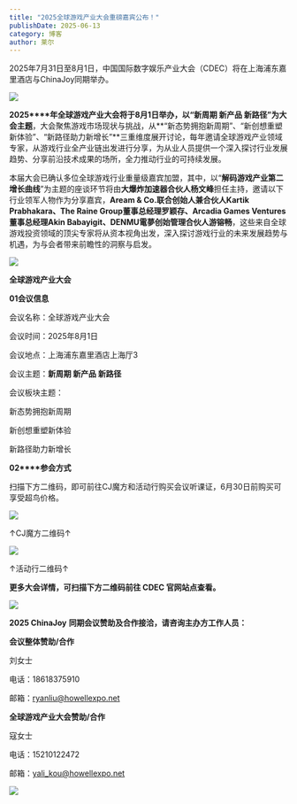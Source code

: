 ```yaml
---
title: "2025全球游戏产业大会重磅嘉宾公布！"
publishDate: 2025-06-13
category: 博客
author: 莱尔
---
```


2025年7月31日至8月1日，中国国际数字娱乐产业大会（CDEC）将在上海浦东嘉里酒店与ChinaJoy同期举办。

![](https://ec-net-1251389766.cos.ap-shanghai.myqcloud.com/wp-content/uploads/2025/06/20250613122051810.png)

**2025****年全球游戏产业大会将于8月1日举办，以“新周期 新产品 新路径”为大会主题**，大会聚焦游戏市场现状与挑战，从**“新态势拥抱新周期”、“新创想重塑新体验”、“新路径助力新增长”**三重维度展开讨论，每年邀请全球游戏产业领域专家，从游戏行业全产业链出发进行分享，为从业人员提供一个深入探讨行业发展趋势、分享前沿技术成果的场所，全力推动行业的可持续发展。

本届大会已确认多位全球游戏行业重量级嘉宾加盟，其中，以“**解码游戏产业第二增长曲线**”为主题的座谈环节将由**大爆炸加速器合伙人杨文峰**担任主持，邀请以下行业领军人物作为分享嘉宾，**Aream & Co.联合创始人兼合伙人Kartik Prabhakara、The Raine Group董事总经理罗颖存、Arcadia Games Ventures董事总经理Akin Babayigit、DENMU電夢创始管理合伙人游镕畅**，这些来自全球游戏投资领域的顶尖专家将从资本视角出发，深入探讨游戏行业的未来发展趋势与机遇，为与会者带来前瞻性的洞察与启发。

![](https://ec-net-1251389766.cos.ap-shanghai.myqcloud.com/wp-content/uploads/2025/06/20250613122100750-162x1024.png)

**全球游戏产业大会**  
  
**01会议信息**

会议名称：全球游戏产业大会

会议时间：2025年8月1日

会议地点：上海浦东嘉里酒店上海厅3

会议主题：**新周期 新产品 新路径**

会议板块主题：

新态势拥抱新周期

新创想重塑新体验

新路径助力新增长

**02****参会方式**

扫描下方二维码，即可前往CJ魔方和活动行购买会议听课证，6月30日前购买可享受超鸟价格。

![](https://ec-net-1251389766.cos.ap-shanghai.myqcloud.com/wp-content/uploads/2025/06/20250613122106802.png)

↑CJ魔方二维码↑

![](https://ec-net-1251389766.cos.ap-shanghai.myqcloud.com/wp-content/uploads/2025/06/20250613122108687.png)

↑活动行二维码↑

**更多大会详情，可扫描下方二维码前往 CDEC 官网站点查看。**

![](https://ec-net-1251389766.cos.ap-shanghai.myqcloud.com/wp-content/uploads/2025/06/20250613122110379.png)

**2025 ChinaJoy** **同期会议赞助及合作接洽，请咨询主办方工作人员：**

**会议整体赞助/合作**

刘女士

电话：18618375910

邮箱：ryanliu@howellexpo.net

**全球游戏产业大会赞助/合作**

寇女士

电话：15210122472

邮箱：[yali\_kou@howellexpo.net](mailto:yali_kou@howellexpo.net)

![](https://ec-net-1251389766.cos.ap-shanghai.myqcloud.com/wp-content/uploads/2025/06/20250613122113735.png)
